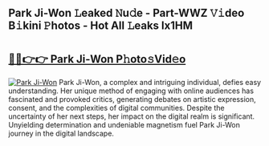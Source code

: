 ## Park Ji-Won 𝙻eaked 𝙽u𝚍e - Part-WWZ 𝚅𝚒deo B𝚒kini 𝙿hotos - Hot All 𝙻eaks lx1HM

# <h2><a href="http://ld7h2xl.urlbe.top/?page=Park+Ji-Won">🔗🔗👉👉 Park Ji-Won P𝚑oto𝚜Vid𝚎o</a></h2>

[![Park Ji-Won](https://i.imgur.com/eBuTRDB.gif)](http://ld7h2xl.urlbe.top/?page=Park+Ji-Won)
Park Ji-Won, a complex and intriguing individual, defies easy understanding. Her unique method of engaging with online audiences has fascinated and provoked critics, generating debates on artistic expression, consent, and the complexities of digital communities. Despite the uncertainty of her next steps, her impact on the digital realm is significant. Unyielding determination and undeniable magnetism fuel Park Ji-Won journey in the digital landscape.
